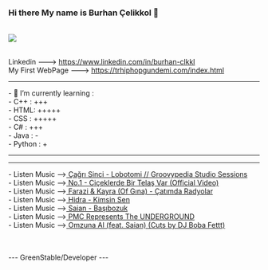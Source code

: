 ### Hi there My name is Burhan Çelikkol 👋   

 <br> <img src="https://fantazya.org/wp-content/uploads/2016/01/eminem-gif">

  <br> Linkedin ---> https://www.linkedin.com/in/burhan-clkkl
  <br> My First WebPage ---> https://trhiphopgundemi.com/index.html
 
 <hr>
  - 🌱 I’m currently learning : 
  <br>- C++ : +++
  <br>- HTML: +++++
  <br>- CSS : +++++
  <br>- C# : +++
  <br>- Java : -
  <br>- Python : +
<hr>

<hr>
 - Listen Music --><a href="https://youtu.be/KHM67EpqwPA?list=RDKHM67EpqwPA"> Çağrı Sinci - Lobotomi // Groovypedia Studio Sessions  </a>
 <br>- Listen Music --><a href="https://youtu.be/V5MxQSFsxS4"> No.1 - Çiçeklerde Bir Telaş Var (Official Video)  </a>
 <br>- Listen Music --><a href="https://www.youtube.com/watch?v=WfFpwt4nEo0"> Farazi & Kayra (Of Gına) - Çatımda Radyolar  </a>
 <br>- Listen Music --><a href="https://www.youtube.com/watch?v=2HqwVCw27_Y"> Hidra - Kimsin Sen  </a>
 <br> - Listen Music --><a href="https://www.youtube.com/watch?v=kmVnP7B9Kd4"> Saian - Başıbozuk  </a>
 <br> - Listen Music --><a href="https://www.youtube.com/watch?v=hL4pKAqF4ng"> PMC Represents The UNDERGROUND </a>
 <br> - Listen Music --><a href="https://www.youtube.com/watch?v=r6OpYW-vT-Y"> Omzuna Al (feat. Saian) (Cuts by DJ Boba Fettt) </a>

  <br><br>---  GreenStable/Developer  --- 


